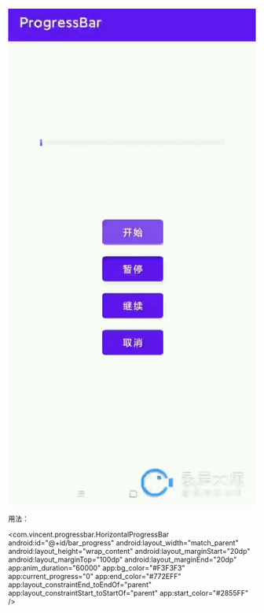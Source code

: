 
![效果图](https://github.com/VincentStory/ProgressBar/blob/main/app/vincent_progress.gif)

用法：

  <com.vincent.progressbar.HorizontalProgressBar
        android:id="@+id/bar_progress"
        android:layout_width="match_parent"
        android:layout_height="wrap_content"
        android:layout_marginStart="20dp"
        android:layout_marginTop="100dp"
        android:layout_marginEnd="20dp"
        app:anim_duration="60000"
        app:bg_color="#F3F3F3"
        app:current_progress="0"
        app:end_color="#772EFF"
        app:layout_constraintEnd_toEndOf="parent"
        app:layout_constraintStart_toStartOf="parent"
        app:start_color="#2855FF" />
